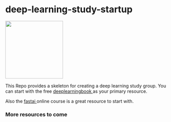 # deep-learning-study-startup

<img src="https://upload.wikimedia.org/wikipedia/commons/thumb/2/2d/Tensorflow_logo.svg/2000px-Tensorflow_logo.svg.png" width="180">

This Repo provides a skeleton for creating a deep learning study group. You can start with the free 
[ deeplearningbook ](https://www.deeplearningbook.org/) as your primary resource. 

Also the [ fastai ](https://www.fast.ai/) online course is a great resource to start with.

 ### **More resources to come**
